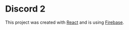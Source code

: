 # Discord 2

This project was created with [React](https://reactjs.org/) and is using [Firebase](https://firebase.google.com/).
